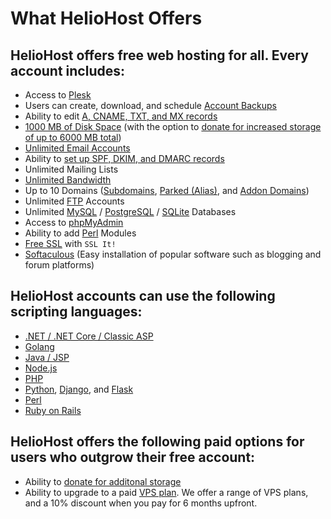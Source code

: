 # What HelioHost Offers

## HelioHost offers free web hosting for all. Every account includes:

* Access to [Plesk](../tutorials/plesk/README.md)
* Users can create, download, and schedule [Account Backups](../tutorials/plesk/account-backups.md)
* Ability to edit [A, CNAME, TXT, and MX records](../tutorials/dns-record-management/heliohost-dns-records/README.md)
* [1000 MB of Disk Space](../features/storage.md) (with the option to [donate for increased storage of up to 6000 MB total](../accounts/donation-increase-storage.md))
* [Unlimited Email Accounts](../features/unlimited-email-accounts.md)
* Ability to [set up SPF, DKIM, and DMARC records](../features/unlimited-email-accounts.md#spf-dkim-and-dmarc-records)
* Unlimited Mailing Lists
* [Unlimited Bandwidth](../features/unlimited-bandwidth.md)
* Up to 10 Domains ([Subdomains](subdomains.md), [Parked (Alias)](alias-parked-domains.md), and [Addon Domains](addon-domains.md))
* Unlimited [FTP](../management/uploading-files.md) Accounts
* Unlimited [MySQL](../management/mysql.md) / [PostgreSQL](../features/postgresql.md) / [SQLite](../features/sqlite.md) Databases
* Access to [phpMyAdmin](../management/mysql.md#managing-the-database-with-phpmyadmin)
* Ability to add [Perl](../tutorials/perl.md) Modules
* [Free SSL](../management/ssl.md) with `SSL It!`
* [Softaculous](../features/softaculous.md) (Easy installation of popular software such as blogging and forum platforms)

## HelioHost accounts can use the following scripting languages:

* [.NET / .NET Core / Classic ASP](../features/asp.net.md)
* [Golang](../tutorials/golang.md)
* [Java / JSP](../features/java.md)
* [Node.js](../tutorials/node.js/README.md)
* [PHP](../features/php.md)
* [Python](../features/python.md), [Django](../tutorials/django/README.md), and [Flask](../tutorials/flask.md)
* [Perl](../tutorials/perl.md)
* [Ruby on Rails](../tutorials/ror.md)

## HelioHost offers the following paid options for users who outgrow their free account:

* Ability to [donate for additonal storage](../accounts/donation-increase-storage.md)
* Ability to upgrade to a paid [VPS plan](https://heliohost.org/vps/). We offer a range of VPS plans, and a 10% discount when you pay for 6 months upfront.